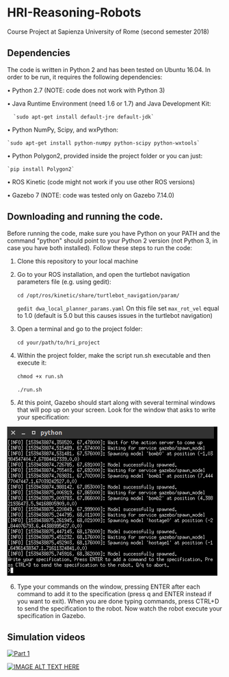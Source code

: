 # HRI-Reasoning-Robots
Course Project at Sapienza University of Rome (second semester 2018)

## Dependencies
The code is written in Python 2 and has been tested on Ubuntu 16.04. 
In order to be run, it requires the following dependencies:

• Python 2.7 (NOTE: code does not work with Python 3)

• Java Runtime Environment (need 1.6 or 1.7) and Java Development Kit:
      
      `sudo apt-get install default-jre default-jdk`

• Python NumPy, Scipy, and wxPython:
    
    `sudo apt-get install python-numpy python-scipy python-wxtools`

• Python Polygon2, provided inside the project folder or you can just:
    
    `pip install Polygon2`

• ROS Kinetic (code might not work if you use other ROS versions)

• Gazebo 7 (NOTE: code was tested only on Gazebo 7.14.0)

## Downloading and running the code. 
Before running the code, make sure you have Python on your PATH and 
the command "python" should point to your Python 2 version (not Python 3, 
in case you have both installed). Follow these steps to run the code:

1. Clone this repository to your local machine

2. Go to your ROS installation, and open the turtlebot navigation parameters
file (e.g. using gedit):
    
    `cd /opt/ros/kinetic/share/turtlebot_navigation/param/`
    
    `gedit dwa_local_planner_params.yaml`
On this file set `max_rot_vel` equal to 1.0 (default is 5.0 but this causes
issues in the turtlebot navigation)

3. Open a terminal and go to the project folder:
    
    `cd your/path/to/hri_project`

4. Within the project folder, make the script run.sh executable and then
execute it:
   
   `chmod +x run.sh`
   
   `./run.sh`

5. At this point, Gazebo should start along with several terminal
windows that will pop up on your screen. Look for the window that 
asks to write your specification:

![Alt text](figures/terminal_specification.png?raw=true "Title")

6. Type your commands on the window, pressing ENTER after each command
to add it to the specification (press q and ENTER instead if you 
want to exit). When you are done typing commands, press CTRL+D to send 
the specification to the robot. Now watch the robot execute your
specification in Gazebo.

## Simulation videos
[![Part 1](https://img.youtube.com/vi/pZ2h2DDL5E4/0.jpg)](https://www.youtube.com/watch?v=pZ2h2DDL5E4&feature=youtu.be)

[![IMAGE ALT TEXT HERE](https://img.youtube.com/vi/O3EtuK8yWLY/0.jpg)](https://www.youtube.com/watch?v=O3EtuK8yWLY&feature=youtu.be)
